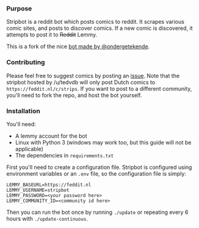 ### Purpose ###

Stripbot is a reddit bot which posts comics to reddit. It scrapes various comic sites, and posts to discover comics. If a new comic is discovered, it attempts to post it to ~~Reddit~~ Lemmy. 

This is a fork of the nice [bot made by @ondergetekende](https://github.com/ondergetekende/stripposter/). 

### Contributing ###

Please feel free to suggest comics by posting an [issue](https://github.com/tedvdb/stripposter/issues). Note that the stripbot hosted by /u/tedvdb will only post Dutch comics to `https://feddit.nl/c/strips`. If you want to post to a different community, you'll need to fork the repo, and host the bot yourself.

### Installation ###

You'll need:

* A lemmy account for the bot
* Linux with Python 3 (windows may work too, but this guide will not be applicable)
* The dependencies in `requirements.txt`

First you'll need to create a configuration file. Stripbot is configured using environment variables or an `.env` file, so the configuration file is simply:

```
LEMMY_BASEURL=https://feddit.nl
LEMMY_USERNAME=stripbot
LEMMY_PASSWORD=<your password here>
LEMMY_COMMUNITY_ID=<community id here>
```
Then you can run the bot once by running `./update` or repeating every 6 hours with `./update-continuous`.


